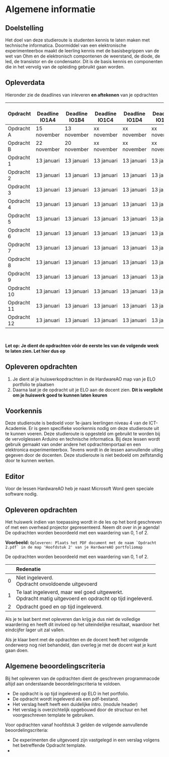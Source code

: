 # Algemene informatie

## Doelstelling
Het doel van deze studieroute is studenten kennis te laten maken met technische informatica. Doormiddel van een elektronische experimenteerbox maakt de leerling kennis met de basisbegrippen van de wet van Ohm en de elektronisch compontenen de weerstand, de diode, de led, de transistor en de condensator.
Dit is de basis kennis en componenten die in het vervolg van de opleiding gebruikt gaan worden. 

## Opleverdata
Hieronder zie de deadlines van inleveren **en aftekenen** van je opdrachten

|Opdracht              | &nbsp; &nbsp; Deadline **IO1A4** | &nbsp; &nbsp; Deadline **IO1B4** | &nbsp; &nbsp; Deadline **IO1C4** | &nbsp; Deadline **IO1D4** | &nbsp; &nbsp; Deadline **IO1E4** |
|--------------------  |--------------- | --------- | --------- | --------- | --------- |
| Opdracht A  | 15 november | 13 november | xx november | xx november | xx november |
| Opdracht B  | 22 november | 20 november | xx november | xx november | xx november |
| Opdracht 1  | 13 januari  | 13 januari  | 13 januari  | 13 januari  | 13 januari  |
| Opdracht 2  | 13 januari  | 13 januari  | 13 januari  | 13 januari  | 13 januari  |
| Opdracht 3  | 13 januari  | 13 januari  | 13 januari  | 13 januari  | 13 januari  |
| Opdracht 4  | 13 januari  | 13 januari  | 13 januari  | 13 januari  | 13 januari  |
| Opdracht 5  | 13 januari  | 13 januari  | 13 januari  | 13 januari  | 13 januari  |
| Opdracht 6  | 13 januari  | 13 januari  | 13 januari  | 13 januari  | 13 januari  |
| Opdracht 7  | 13 januari  | 13 januari  | 13 januari  | 13 januari  | 13 januari  |
| Opdracht 8  | 13 januari  | 13 januari  | 13 januari  | 13 januari  | 13 januari  |
| Opdracht 9  | 13 januari  | 13 januari  | 13 januari  | 13 januari  | 13 januari  |
| Opdracht 10 | 13 januari  | 13 januari  | 13 januari  | 13 januari  | 13 januari  |
| Opdracht 11 | 13 januari  | 13 januari  | 13 januari  | 13 januari  | 13 januari  |
| Opdracht 12 | 13 januari  | 13 januari  | 13 januari  | 13 januari  | 13 januari  |


<br> 

**Let op: Je dient de opdrachten vóór de eerste les van de volgende week te laten zien. Let hier dus op** 

## Opleveren opdrachten
1. Je dient al je huiswerkopdrachten in de HardwareAO map van je ELO portfolio te plaatsen
2. Daarna laat je de opdracht uit je ELO aan de docent zien. **Dit is verplicht om je huiswerk goed te kunnen laten keuren**


## Voorkennis
Deze studieroute is bedoeld voor 1e-jaars leerlingen niveau 4 van de ICT-Academie. Er is geen specifieke voorkennis nodig om deze studieroute uit te kunnen voeren. Deze studieroute is opgesteld om gebruikt te worden bij de vervolglessen Arduino en technische informatica. Bij deze lessen wordt gebruik gemaakt van onder andere het opdrachtenportaal en een elektronica experimenteerbox. Tevens wordt in de lessen aanvullende uitleg gegeven door de docenten. Deze studieroute is niet bedoeld om zelfstandig door te kunnen werken.


## Editor
Voor de lessen HardwareAO heb je naast Microsoft Word geen speciale software nodig.


## Opleveren opdrachten
Het huiswerk indien van toepassing wordt in de les op het bord geschreven of met een overhead projector gepresenteerd. Neem dit over in je agenda! De opdrachten worden beoordeeld met een waardering van 0, 1 of 2.

**Voorbeeld:**
``Opleveren: Plaats het PDF document met de naam `Opdracht 2.pdf` in de map 'Hoofdstuk 2' van je HardwareAO portfoliomap``

De opdrachten worden beoordeeld met een waardering van 0, 1 of 2.

<table><thead>
<tr>
<th></th>
<th align="left">Redenatie</th>
</tr>
</thead><tbody>
<tr>
<td>0</td>
<td align="left">Niet ingeleverd.    <br>Opdracht onvoldoende uitgevoerd</td>
</tr>
<tr>
<td>1</td>
<td align="left">Te laat ingeleverd, maar wel goed uitgewerkt.<br>Opdracht matig uitgevoerd en opdracht op tijd ingeleverd.</td>
</tr>
<tr>
<td>2</td>
<td align="left">Opdracht goed en op tijd ingeleverd.</td>
</tr>
</tbody></table>

Als je te laat bent met opleveren dan krijg je dus niet de volledige waardering en heeft dit invloed op het uiteindelijke resultaat, waardoor het eindcijfer lager uit zal vallen.

Als je klaar bent met de opdrachten en de docent heeft het volgende onderwerp nog niet behandeld, dan overleg je met de docent wat je kunt gaan doen.


## Algemene beoordelingscriteria

Bij het opleveren van de opdrachten dient de geschreven programmacode altijd aan onderstaande beoordelingscriteria te voldoen.
*	De opdracht is op tijd ingeleverd op ELO in het portfolio.
*	De opdracht wordt ingeleverd als een pdf-bestand.
*	Het verslag heeft heeft een duidelijke intro. (module header) 
*	Het verslag is overzichtelijk opgebouwd door de structuur en het voorgeschreven template te gebruiken.
 
Voor opdrachten vanaf hoofdstuk 3 gelden de volgende aanvullende beoordelingscriteria:
 
*	De experimenten die uitgevoerd zijn vastgelegd in een verslag volgens het betreffende Opdracht template.
*   